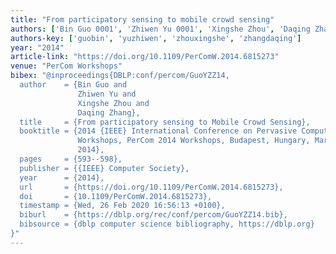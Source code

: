 ```yaml
---
title: "From participatory sensing to mobile crowd sensing"
authors: ['Bin Guo 0001', 'Zhiwen Yu 0001', 'Xingshe Zhou', 'Daqing Zhang 0001']
authors-key: ['guobin', 'yuzhiwen', 'zhouxingshe', 'zhangdaqing']
year: "2014"
article-link: "https://doi.org/10.1109/PerComW.2014.6815273"
venue: "PerCom Workshops"
bibex: "@inproceedings{DBLP:conf/percom/GuoYZZ14,
  author    = {Bin Guo and
               Zhiwen Yu and
               Xingshe Zhou and
               Daqing Zhang},
  title     = {From participatory sensing to Mobile Crowd Sensing},
  booktitle = {2014 {IEEE} International Conference on Pervasive Computing and Communication
               Workshops, PerCom 2014 Workshops, Budapest, Hungary, March 24-28,
               2014},
  pages     = {593--598},
  publisher = {{IEEE} Computer Society},
  year      = {2014},
  url       = {https://doi.org/10.1109/PerComW.2014.6815273},
  doi       = {10.1109/PerComW.2014.6815273},
  timestamp = {Wed, 26 Feb 2020 16:56:13 +0100},
  biburl    = {https://dblp.org/rec/conf/percom/GuoYZZ14.bib},
  bibsource = {dblp computer science bibliography, https://dblp.org}
}"
---
```

